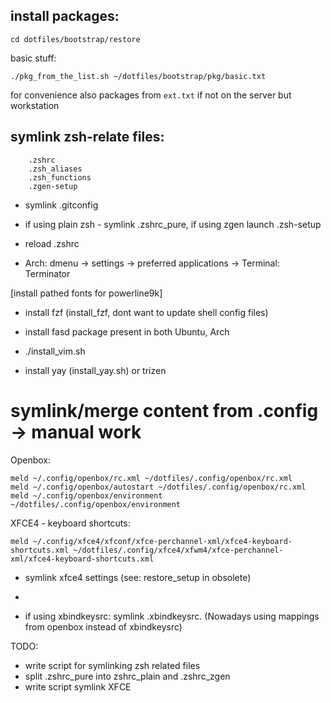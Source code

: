 ## install packages:
```
cd dotfiles/bootstrap/restore
```
basic stuff:
```
./pkg_from_the_list.sh ~/dotfiles/bootstrap/pkg/basic.txt
```
for convenience also packages from `ext.txt` if not on the server but workstation

## symlink zsh-relate files:
```
	.zshrc
	.zsh_aliases
	.zsh_functions
	.zgen-setup
```
* symlink .gitconfig

* if using plain zsh - symlink .zshrc_pure, if using zgen launch .zsh-setup
* reload .zshrc

* Arch: dmenu -> settings -> preferred applications -> Terminal: Terminator

[install pathed fonts for powerline9k]
* install fzf (install_fzf, dont want to update shell config files)

* install fasd package present in both Ubuntu, Arch

* ./install_vim.sh
* install yay (install_yay.sh) or trizen


# symlink/merge content from .config -> manual work
Openbox:
```
meld ~/.config/openbox/rc.xml ~/dotfiles/.config/openbox/rc.xml
meld ~/.config/openbox/autostart ~/dotfiles/.config/openbox/rc.xml
meld ~/.config/openbox/environment ~/dotfiles/.config/openbox/environment
```
XFCE4 - keyboard shortcuts:
```
meld ~/.config/xfce4/xfconf/xfce-perchannel-xml/xfce4-keyboard-shortcuts.xml ~/dotfiles/.config/xfce4/xfwm4/xfce-perchannel-xml/xfce4-keyboard-shortcuts.xml
```

* symlink xfce4 settings (see: restore_setup in obsolete)
*

* if using xbindkeysrc: symlink .xbindkeysrc. (Nowadays using mappings from openbox instead of xbindkeysrc)

TODO:
- write script for symlinking zsh related files
- split .zshrc_pure into zshrc_plain and .zshrc_zgen
- write script symlink XFCE
